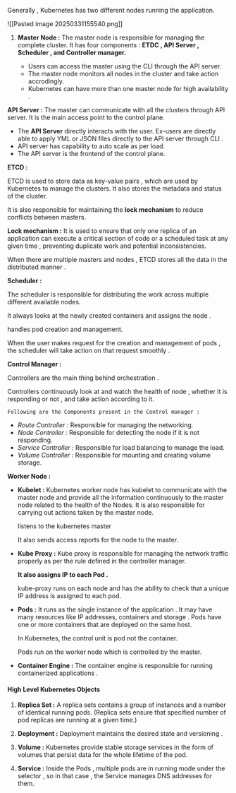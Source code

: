 
Generally , Kubernetes has two different nodes running the application. 



![[Pasted image 20250331155540.png]]

1. **Master Node :** The master node is responsible for managing the complete cluster. 
	It has four components : **ETDC  , API Server , Scheduler  , and Controller manager.**

	* Users can access the master using the CLI through the API server. 
	* The master node monitors all nodes in the cluster and take action accrodingly. 
	* Kubernetes can have more than one master node for high availability .


**API Server :** 
The master can communicate with all the clusters through API server. It is the main access point to the control plane. 

* The **API Server** directly interacts with the user. Ex-users are directly able to apply YML or JSON files directly to the API server through CLI . 
* API server has capability to auto scale as per load. 
* The API server is the frontend of the control plane. 


**ETCD :**

ETCD  is used to store data as key-value pairs , which are used by Kubernetes to manage the clusters. 
It also stores the metadata and status of the cluster. 

It is also responsible for maintaining the **lock mechanism** to reduce conflicts between masters. 

**Lock mechanism :** It is used to ensure that only one replica of an application can execute a critical section of code or a scheduled task at any given time , preventing duplicate work and potential inconsistencies. 

When there are multiple masters and nodes , ETCD stores all the data in the distributed manner . 


**Scheduler :**  

The scheduler is responsible for distributing the work across multiple different available nodes. 

It always looks at the newly created containers and assigns the node . 

handles pod creation and management. 

When the user makes request for the creation and management of pods , the scheduler will take action on that request smoothly . 


**Control Manager :** 

Controllers are the main thing behind orchestration . 

Controllers continuously look at and watch the health of node , whether it is responding or not , and take action according to it. 

	Following are the Components present in the Control manager : 


* *Route Controller :* Responsible for managing the networking.
* *Node Controller :*  Responsible for detecting the node if it is not responding. 
* *Service Controller :* Responsible for load balancing to manage the load. 
* *Volume Controller :* Responsible for mounting and creating volume storage. 


**Worker Node  :**


* **Kubelet :** 
	Kubernetes worker node has kubelet to communicate with the master node and provide all the information continuously to the master node related to the health of the Nodes. 
	It is also responsible for carrying out actions taken by the master node. 

	listens to the kubernetes master 

	It also sends access reports for the node to the master. 

* **Kube Proxy :** 
	Kube proxy is responsible for managing the network traffic properly as per the rule defined in the controller manager. 

	**It also assigns IP to each Pod .** 

	kube-proxy runs on each node and has the ability to check that a unique IP address is assigned to each pod. 


* **Pods :** 
	It runs as the single instance of the application . 
	It may have many resources like IP addresses, containers and storage . 
	Pods have one or more containers that are deployed on the same host. 

	In Kubernetes, the control unit is pod not the container. 

	Pods run on the worker node which is controlled by the master. 



* **Container Engine :** 
	The container engine is responsible for running containerized applications . 




#### High Level Kubernetes Objects

1. **Replica Set :** A replica sets contains a group of instances and a number of identical running pods.
(Replica sets ensure that specified number of pod replicas are running at a given time.)

2. **Deployment :** Deployment maintains the desired state and versioning . 

3. **Volume :** Kubernetes provide stable storage services in the form of volumes that persist data for the whole lifetime of the pod. 

4. **Service :** Inside the Pods , multiple pods are in running mode under the selector , so in that case , the Service manages DNS addresses for them. 






